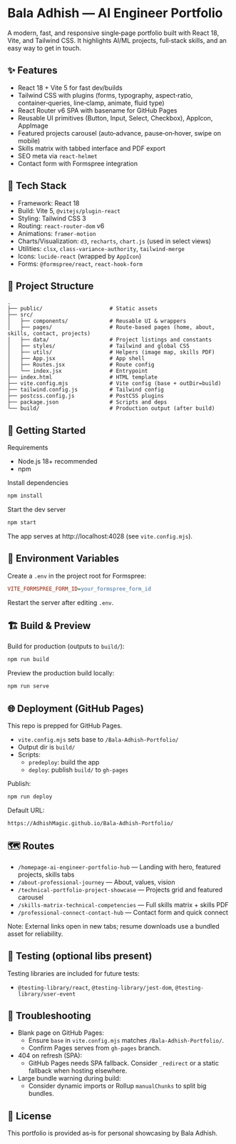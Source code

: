 # Bala Adhish — AI Engineer Portfolio

A modern, fast, and responsive single‑page portfolio built with React 18, Vite, and Tailwind CSS. It highlights AI/ML projects, full‑stack skills, and an easy way to get in touch.

## ✨ Features

- React 18 + Vite 5 for fast dev/builds
- Tailwind CSS with plugins (forms, typography, aspect‑ratio, container‑queries, line‑clamp, animate, fluid type)
- React Router v6 SPA with basename for GitHub Pages
- Reusable UI primitives (Button, Input, Select, Checkbox), AppIcon, AppImage
- Featured projects carousel (auto‑advance, pause‑on‑hover, swipe on mobile)
- Skills matrix with tabbed interface and PDF export
- SEO meta via `react-helmet`
- Contact form with Formspree integration

## 🧰 Tech Stack

- Framework: React 18
- Build: Vite 5, `@vitejs/plugin-react`
- Styling: Tailwind CSS 3
- Routing: `react-router-dom` v6
- Animations: `framer-motion`
- Charts/Visualization: `d3`, `recharts`, `chart.js` (used in select views)
- Utilities: `clsx`, `class-variance-authority`, `tailwind-merge`
- Icons: `lucide-react` (wrapped by `AppIcon`)
- Forms: `@formspree/react`, `react-hook-form`

## 📁 Project Structure

```
.
├── public/                     # Static assets
├── src/
│   ├── components/             # Reusable UI & wrappers
│   ├── pages/                  # Route-based pages (home, about, skills, contact, projects)
│   ├── data/                   # Project listings and constants
│   ├── styles/                 # Tailwind and global CSS
│   ├── utils/                  # Helpers (image map, skills PDF)
│   ├── App.jsx                 # App shell
│   ├── Routes.jsx              # Route config
│   └── index.jsx               # Entrypoint
├── index.html                  # HTML template
├── vite.config.mjs             # Vite config (base + outDir=build)
├── tailwind.config.js          # Tailwind config
├── postcss.config.js           # PostCSS plugins
├── package.json                # Scripts and deps
└── build/                      # Production output (after build)
```

## 🚀 Getting Started

Requirements
- Node.js 18+ recommended
- npm

Install dependencies

```cmd
npm install
```

Start the dev server

```cmd
npm start
```

The app serves at http://localhost:4028 (see `vite.config.mjs`).

## 🔐 Environment Variables

Create a `.env` in the project root for Formspree:

```ini
VITE_FORMSPREE_FORM_ID=your_formspree_form_id
```

Restart the server after editing `.env`.

## 🏗️ Build & Preview

Build for production (outputs to `build/`):

```cmd
npm run build
```

Preview the production build locally:

```cmd
npm run serve
```

## 🌐 Deployment (GitHub Pages)

This repo is prepped for GitHub Pages.

- `vite.config.mjs` sets base to `/Bala-Adhish-Portfolio/`
- Output dir is `build/`
- Scripts:
  - `predeploy`: build the app
  - `deploy`: publish `build/` to `gh-pages`

Publish:

```cmd
npm run deploy
```

Default URL:

```
https://AdhishMagic.github.io/Bala-Adhish-Portfolio/
```

## 🗺️ Routes

- `/homepage-ai-engineer-portfolio-hub` — Landing with hero, featured projects, skills tabs
- `/about-professional-journey` — About, values, vision
- `/technical-portfolio-project-showcase` — Projects grid and featured carousel
- `/skills-matrix-technical-competencies` — Full skills matrix + skills PDF
- `/professional-connect-contact-hub` — Contact form and quick connect

Note: External links open in new tabs; resume downloads use a bundled asset for reliability.

## 🧪 Testing (optional libs present)

Testing libraries are included for future tests:
- `@testing-library/react`, `@testing-library/jest-dom`, `@testing-library/user-event`

## 🔎 Troubleshooting

- Blank page on GitHub Pages:
  - Ensure `base` in `vite.config.mjs` matches `/Bala-Adhish-Portfolio/`.
  - Confirm Pages serves from `gh-pages` branch.
- 404 on refresh (SPA):
  - GitHub Pages needs SPA fallback. Consider `_redirect` or a static fallback when hosting elsewhere.
- Large bundle warning during build:
  - Consider dynamic imports or Rollup `manualChunks` to split big bundles.

## 📄 License

This portfolio is provided as‑is for personal showcasing by Bala Adhish.
